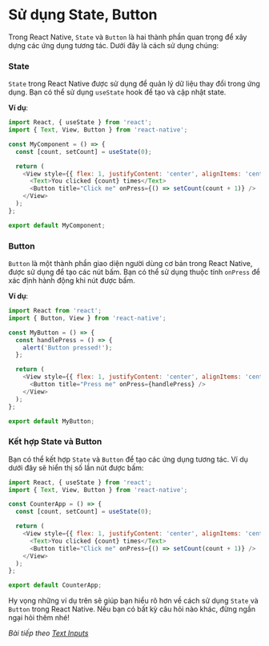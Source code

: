 # Sử dụng State, Button

Trong React Native, `State` và `Button` là hai thành phần quan trọng để xây dựng các ứng dụng tương tác. Dưới đây là cách sử dụng chúng:

### State
`State` trong React Native được sử dụng để quản lý dữ liệu thay đổi trong ứng dụng. Bạn có thể sử dụng `useState` hook để tạo và cập nhật state.

**Ví dụ**:
```javascript
import React, { useState } from 'react';
import { Text, View, Button } from 'react-native';

const MyComponent = () => {
  const [count, setCount] = useState(0);

  return (
    <View style={{ flex: 1, justifyContent: 'center', alignItems: 'center' }}>
      <Text>You clicked {count} times</Text>
      <Button title="Click me" onPress={() => setCount(count + 1)} />
    </View>
  );
};

export default MyComponent;
```

### Button
`Button` là một thành phần giao diện người dùng cơ bản trong React Native, được sử dụng để tạo các nút bấm. Bạn có thể sử dụng thuộc tính `onPress` để xác định hành động khi nút được bấm.

**Ví dụ**:
```javascript
import React from 'react';
import { Button, View } from 'react-native';

const MyButton = () => {
  const handlePress = () => {
    alert('Button pressed!');
  };

  return (
    <View style={{ flex: 1, justifyContent: 'center', alignItems: 'center' }}>
      <Button title="Press me" onPress={handlePress} />
    </View>
  );
};

export default MyButton;
```

### Kết hợp State và Button
Bạn có thể kết hợp `State` và `Button` để tạo các ứng dụng tương tác. Ví dụ dưới đây sẽ hiển thị số lần nút được bấm:

```javascript
import React, { useState } from 'react';
import { Text, View, Button } from 'react-native';

const CounterApp = () => {
  const [count, setCount] = useState(0);

  return (
    <View style={{ flex: 1, justifyContent: 'center', alignItems: 'center' }}>
      <Text>You clicked {count} times</Text>
      <Button title="Click me" onPress={() => setCount(count + 1)} />
    </View>
  );
};

export default CounterApp;
```

Hy vọng những ví dụ trên sẽ giúp bạn hiểu rõ hơn về cách sử dụng `State` và `Button` trong React Native. Nếu bạn có bất kỳ câu hỏi nào khác, đừng ngần ngại hỏi thêm nhé!


*Bài tiếp theo [Text Inputs](session_05_inputs.md)*
